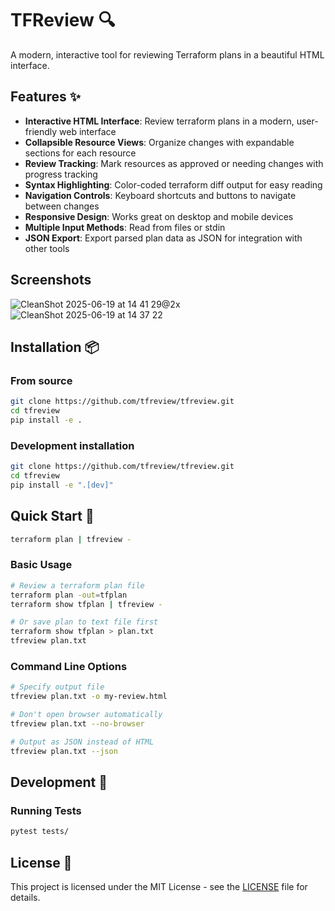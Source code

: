 # TFReview 🔍

A modern, interactive tool for reviewing Terraform plans in a beautiful HTML interface.

## Features ✨

- **Interactive HTML Interface**: Review terraform plans in a modern, user-friendly web interface
- **Collapsible Resource Views**: Organize changes with expandable sections for each resource
- **Review Tracking**: Mark resources as approved or needing changes with progress tracking
- **Syntax Highlighting**: Color-coded terraform diff output for easy reading
- **Navigation Controls**: Keyboard shortcuts and buttons to navigate between changes
- **Responsive Design**: Works great on desktop and mobile devices
- **Multiple Input Methods**: Read from files or stdin
- **JSON Export**: Export parsed plan data as JSON for integration with other tools

## Screenshots
![CleanShot 2025-06-19 at 14 41 29@2x](https://github.com/user-attachments/assets/7a24b08c-6d45-4d48-a43c-975ea80bccea)
![CleanShot 2025-06-19 at 14 37 22](https://github.com/user-attachments/assets/214c19d6-f1ad-493a-83ff-490e3b66a3cc)


## Installation 📦

### From source

```bash
git clone https://github.com/tfreview/tfreview.git
cd tfreview
pip install -e .
```

### Development installation

```bash
git clone https://github.com/tfreview/tfreview.git
cd tfreview
pip install -e ".[dev]"
```

## Quick Start 🚀

```bash
terraform plan | tfreview -
```

### Basic Usage

```bash
# Review a terraform plan file
terraform plan -out=tfplan
terraform show tfplan | tfreview -

# Or save plan to text file first
terraform show tfplan > plan.txt
tfreview plan.txt
```

### Command Line Options

```bash
# Specify output file
tfreview plan.txt -o my-review.html

# Don't open browser automatically
tfreview plan.txt --no-browser

# Output as JSON instead of HTML
tfreview plan.txt --json

```

## Development 🔧

### Running Tests

```bash
pytest tests/
```

## License 📄

This project is licensed under the MIT License - see the [LICENSE](LICENSE) file for details.
